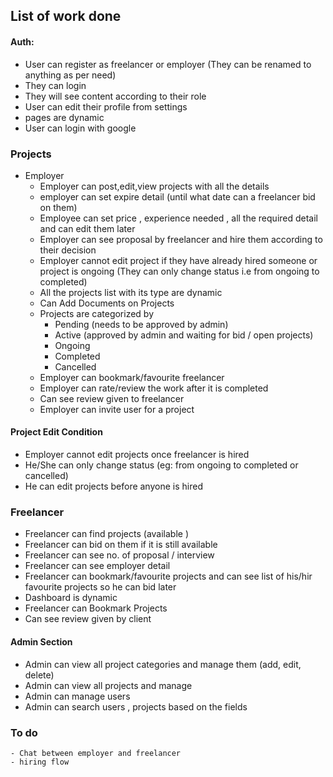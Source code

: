 ## List of work done

#### Auth:
- User can register as freelancer or employer (They can be renamed to anything as per need)
- They can login
- They will see content according to their role 
- User can edit their profile from settings
- pages are dynamic
- User can login with google
  
  


### Projects
  -  Employer
       - Employer can post,edit,view projects with all the details
       - employer can set expire detail (until what date can a freelancer bid on them)
       - Employee can set price , experience needed , all the required detail and can edit them later
       - Employer can see proposal by freelancer and hire them according to their decision
       - Employer cannot edit project if they have already hired someone or project is ongoing (They can only change status i.e from ongoing to completed)
       - All the projects list with its type are dynamic
       - Can Add Documents on Projects
       - Projects are categorized by 
           - Pending (needs to be approved by admin)
           - Active (approved by admin and waiting for bid / open projects)
           - Ongoing
           - Completed
           - Cancelled 
       - Employer can bookmark/favourite freelancer 
       - Employer can rate/review the work after it is completed
       - Can see review given to freelancer
       - Employer can invite user for a project

#### Project Edit Condition
  - Employer cannot edit projects once freelancer is hired
  - He/She can only change status (eg: from ongoing to completed or cancelled)
  - He can edit projects before anyone is hired



  ### Freelancer
  - Freelancer can find projects (available )
  - Freelancer can bid on them if it is still available
  - Freelancer can see no. of proposal / interview
  - Freelancer can see employer detail
  - Freelancer can bookmark/favourite projects and can see list of his/hir favourite projects so he can bid later
  - Dashboard is dynamic 
  - Freelancer can Bookmark Projects
  - Can see review given by client


#### Admin Section
  - Admin can view all project categories and manage them (add, edit, delete)
  - Admin can view all projects and manage
  - Admin can manage users 
  - Admin can search users , projects based on the fields
    
### To do
    - Chat between employer and freelancer
    - hiring flow
